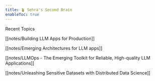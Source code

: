 ```yaml
---
title: 🪴 Sehra's Second Brain
enableToc: true
---
```


Recent Topics

[[notes/Building LLM Apps for Production]]

[[notes/Emerging Architectures for LLM apps]]

[[notes/LLMOps - The Emerging Toolkit for Reliable, High-quality LLM Applications]]

[[notes/Unleashing Sensitive Datasets with Distributed Data Science]]

